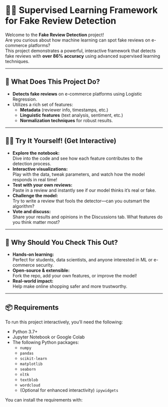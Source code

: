 # 🕵️‍♂️ Supervised Learning Framework for Fake Review Detection

Welcome to the **Fake Review Detection** project!  
Are you curious about how machine learning can spot fake reviews on e-commerce platforms?  
This project demonstrates a powerful, interactive framework that detects fake reviews with **over 86% accuracy** using advanced supervised learning techniques.

---

## 🚀 What Does This Project Do?

- **Detects fake reviews** on e-commerce platforms using Logistic Regression.
- Utilizes a rich set of features:  
  - **Metadata** (reviewer info, timestamps, etc.)
  - **Linguistic features** (text analysis, sentiment, etc.)
  - **Normalization techniques** for robust results.

---

## 🧑‍💻 Try It Yourself! (Get Interactive)

- **Explore the notebook:**  
  Dive into the code and see how each feature contributes to the detection process.
- **Interactive visualizations:**  
  Play with the data, tweak parameters, and watch how the model responds in real time!
- **Test with your own reviews:**  
  Paste in a review and instantly see if our model thinks it’s real or fake.
- **Challenge the model:**  
  Try to write a review that fools the detector—can you outsmart the algorithm?
- **Vote and discuss:**  
  Share your results and opinions in the Discussions tab. What features do you think matter most?

---

## 🌟 Why Should You Check This Out?

- **Hands-on learning:**  
  Perfect for students, data scientists, and anyone interested in ML or e-commerce security.
- **Open-source & extensible:**  
  Fork the repo, add your own features, or improve the model!
- **Real-world impact:**  
  Help make online shopping safer and more trustworthy.

---

## 📦 Requirements

To run this project interactively, you’ll need the following:

- Python 3.7+
- Jupyter Notebook or Google Colab
- The following Python packages:
  - `numpy`
  - `pandas`
  - `scikit-learn`
  - `matplotlib`
  - `seaborn`
  - `nltk`
  - `textblob`
  - `wordcloud`
  - (Optional for enhanced interactivity) `ipywidgets`

You can install the requirements with:
